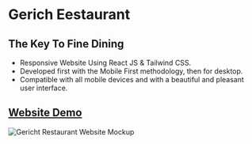 # Gerich Eestaurant

## The Key To Fine Dining


- Responsive Website Using React JS & Tailwind CSS.
- Developed first with the Mobile First methodology, then for desktop.
- Compatible with all mobile devices and with a beautiful and pleasant user interface.

## [Website Demo](https://alisamirali.github.io/gericht-website/)

![Gericht Restaurant Website Mockup](https://user-images.githubusercontent.com/62913154/185761109-d5b34992-95ee-4a7c-a756-dd784c1d307e.png)
